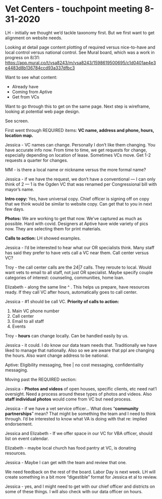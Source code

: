 # Vet Centers - touchpoint meeting 8-31-2020

LH - initially we thought we’d tackle taxonomy first. But we first want to get alignment on website needs. 

Looking at detail page content plotting of required versus nice-to-have and local control versus national control. See Mural board, which was a work in progress on 8/31:
https://app.mural.co/t/vsa8243/m/vsa8243/1598619500695/c1d0401ae4e3e4483d8b136784ccd93a337dfbc3

Want to see what content: 
* Already have
* Coming from Aptive
* Get from VCs

Want to go through this to get on the same page. Next step is wireframe, looking at potential web page design. 

See screen. 

First went through REQUIRED items: 
**VC name, address and phone, hours, location map.** 

Jessica - VC names can change. Personally I don’t like them changing. You have accurate info now. From time to time, we get requests for change, especially depending on location of lease. Sometimes VCs move. Get 1-2 requests a quarter for changes. 

MM - is there a local name or nickname versus the more formal name? 

Jessica - if we have the request, we don’t have a conventional — I can only think of 2 — 1 is the Ogden VC that was renamed per Congressional bill with mayor’s name. 

**Intro copy:** Yes, have universal copy. Chief officer is signing off on copy that we think would be similar to website copy. Can get that to you in next few days. 

**Photos:** We are working to get that now. We’ve captured as much as possible. Hard with covid. Designers at Aptive have wide variety of pics now. They are selecting them for print materials. 

**Calls to action:** LH showed examples. 

Jessica - I’d be interested to hear what our OR specialists think. Many staff has said they prefer to have vets call a VC near them. Call center versus VC? 

Troy - the call center calls are the 24|7 calls. They reroute to local. Would want vets to email to all staff, not just OR specialist. Maybe specify couple categories of interest: counseling, communities, home loan. 

Elizabeth - along the same line ^ . This helps us prepare, have resources ready. If they call VC after hours, automatically goes to call center. 

Jessica - #1 should be call VC. **Priority of calls to action:** 
1. Main VC phone number
2. Call center
3. Email to all staff 
4. Events

Troy - **hours** can change locally. Can be handled easily by us. 

Jessica - it could. I do know our data team needs that. Traditionally we have liked to manage that nationally. Also so we are aware that ppl are changing the hours. Also want change address to be national. 

Aptive: 
Eligibility messaging, free | no cost messaging, confidentiality messaging. 

Moving past the REQUIRED section: 

Jessica - **Photos and videos** of open houses, specific clients, etc need nat’l oversight. Need a process around these types of photos and videos. Also **staff individual photos** would come from VC but need process. 

Jessica - if we have a vet service officer… What does “**community partnerships**” mean? That might be something the team and I need to think through. I’d be interested to know what VA is doing with that re: implied endorsement. 

Jessica and Elizabeth - If we offer space in our VC for VBA officer, should list on event calendar. 

Elizabeth - maybe local church has food pantry at VC, is donating resources. 

Jessica - Maybe I can get with the team and review that one. 

We need feedback on the rest of the board. Labor Day is next week. LH will create something in a bit more “digestible” format for Jessica et al to review.  

Jessica - yes, and I might need to get with our chief officer and districts on some of these things. I will also check with our data officer on hours. 



